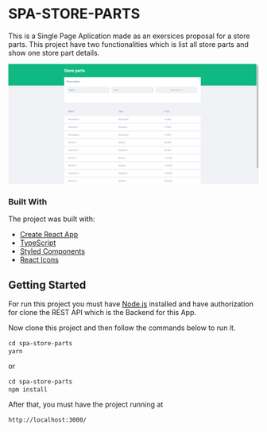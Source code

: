 # SPA-STORE-PARTS

This is a Single Page Aplication made as an exersices proposal for a store parts. This project have two functionalities which is list all store parts and show one store part details.

![List all store parts page](./assets/list.png)

### Built With

The project was built with:

-   [Create React App](https://create-react-app.dev/)
-   [TypeScript](https://www.typescriptlang.org/)
-   [Styled Components](https://styled-components.com/)
-   [React Icons](https://react-icons.github.io/react-icons)

## Getting Started

For run this project you must have [Node.js](https://nodejs.org/en/) installed and have authorization for clone the REST API which is the Backend for this App.

Now clone this project and then follow the commands below to run it.

```
cd spa-store-parts
yarn
```

or

```
cd spa-store-parts
npm install
```

After that, you must have the project running at

```
http://localhost:3000/
```
